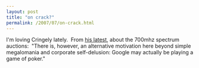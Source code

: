 ```yaml
---
layout: post
title: "on crack?"
permalink: /2007/07/on-crack.html
---
```


I'm loving Cringely lately.  From [his latest](http://www.pbs.org/cringely/pulpit/2007/pulpit_20070727_002573.html), about the 700mhz spectrum auctions:  "There is, however, an alternative motivation here beyond simple megalomania and corporate self-delusion: Google may actually be playing a game of poker."